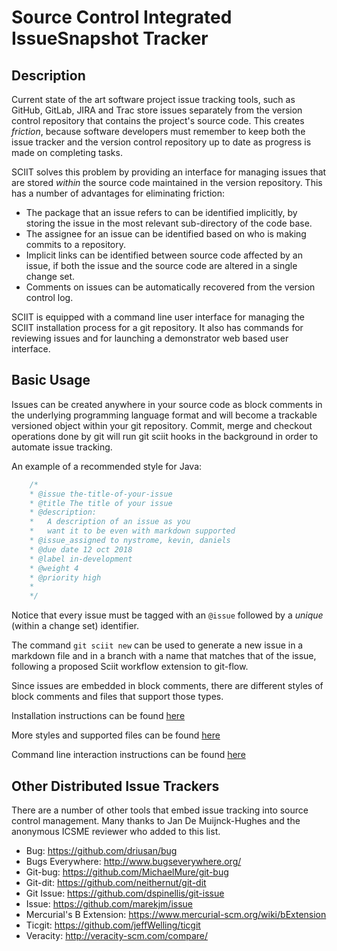 # Source Control Integrated IssueSnapshot Tracker

## Description

Current state of the art software project issue tracking tools, such as GitHub, GitLab, JIRA and Trac store issues separately from the version control repository that contains the project's source code. This creates _friction_, because software developers must remember to keep both the issue tracker and the version control repository up to date as progress is made on completing tasks.

SCIIT solves this problem by providing an interface for managing issues that are stored _within_ the source code maintained in the version repository. This has a number of advantages for eliminating friction:

- The package that an issue refers to can be identified implicitly, by storing the issue in the most relevant sub-directory of the code base.
- The assignee for an issue can be identified based on who is making commits to a
  repository.
- Implicit links can be identified between source code affected by an issue, if both the issue and the source code are altered in a single change set.
- Comments on issues can be automatically recovered from the version control log.

SCIIT is equipped with a command line user interface for managing the SCIIT installation process for a git repository.  It also has commands for reviewing issues and for launching a demonstrator web based user interface.


## Basic Usage

Issues can be created anywhere in your source code as block comments in the underlying programming language format and will become a trackable versioned object within your git repository. Commit, merge and checkout operations  done by git will run git sciit hooks in the background in order to automate issue tracking.

An example of a recommended style for Java:

```java
    /*
    * @issue the-title-of-your-issue
    * @title The title of your issue
    * @description:
    *   A description of an issue as you
    *   want it to be even with markdown supported
    * @issue_assigned to nystrome, kevin, daniels
    * @due date 12 oct 2018
    * @label in-development
    * @weight 4
    * @priority high
    *
    */
```

Notice that every issue must be tagged with an `@issue` followed by a *unique* (within a change set) identifier.

The command `git sciit new` can be used to generate a new issue in a markdown file and in a branch with a name that matches that of the issue, following a proposed Sciit workflow extension to git-flow.

Since issues are embedded in block comments, there are different styles of block comments and files that support those types.

Installation instructions can be found [here](INSTALL.md)

More styles and supported files can be found [here](STYLES.md)

Command line interaction instructions can be found [here](COMMAND.md)

## Other Distributed Issue Trackers

There are a number of other tools that embed issue tracking into source control
management. Many thanks to Jan De Muijnck-Hughes and the anonymous ICSME 
reviewer who added to this list.

 * Bug: https://github.com/driusan/bug
 * Bugs Everywhere: http://www.bugseverywhere.org/
 * Git-bug: https://github.com/MichaelMure/git-bug
 * Git-dit: https://github.com/neithernut/git-dit
 * Git Issue: https://github.com/dspinellis/git-issue
 * Issue: https://github.com/marekjm/issue
 * Mercurial's B Extension: https://www.mercurial-scm.org/wiki/bExtension
 * Ticgit: https://github.com/jeffWelling/ticgit
 * Veracity: http://veracity-scm.com/compare/
   

